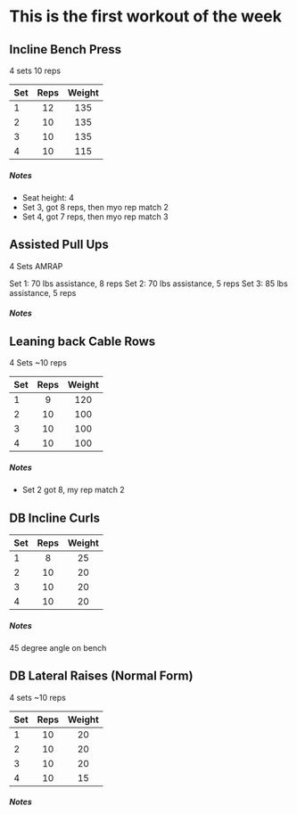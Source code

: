 # This is the first workout of the week

## Incline Bench Press
4 sets
10 reps

| Set | Reps  | Weight |
| :-  | :---: | :----: |
| 1   |  12   | 135    |
| 2   |  10   | 135    |
| 3   |  10   | 135    |
| 4   |  10   | 115    |

##### Notes
- Seat height: 4
- Set 3, got 8 reps, then myo rep match 2
- Set 4, got 7 reps, then myo rep match 3


## Assisted Pull Ups
4 Sets
AMRAP

Set 1: 70 lbs assistance, 8 reps
Set 2: 70 lbs assistance, 5 reps
Set 3: 85 lbs assistance, 5 reps

##### Notes

## Leaning back Cable Rows
4 Sets
~10 reps

| Set | Reps  | Weight |
| :-  | :---: | :----: |
| 1   |  9    | 120    |
| 2   |  10   | 100    |
| 3   |  10   | 100    |
| 4   |  10   | 100    |


##### Notes
- Set 2 got 8, my rep match 2

## DB Incline Curls

| Set | Reps  | Weight |
| :-  | :---: | :----: |
| 1   |  8    | 25     |
| 2   |  10   | 20     |
| 3   |  10   | 20     |
| 4   |  10   | 20     |

##### Notes
45 degree angle on bench

## DB Lateral Raises (Normal Form)
4 sets
~10 reps

| Set | Reps  | Weight |
| :-  | :---: | :----: |
| 1   |  10   | 20     |
| 2   |  10   | 20     |
| 3   |  10   | 20     |
| 4   |  10   | 15     |

##### Notes
